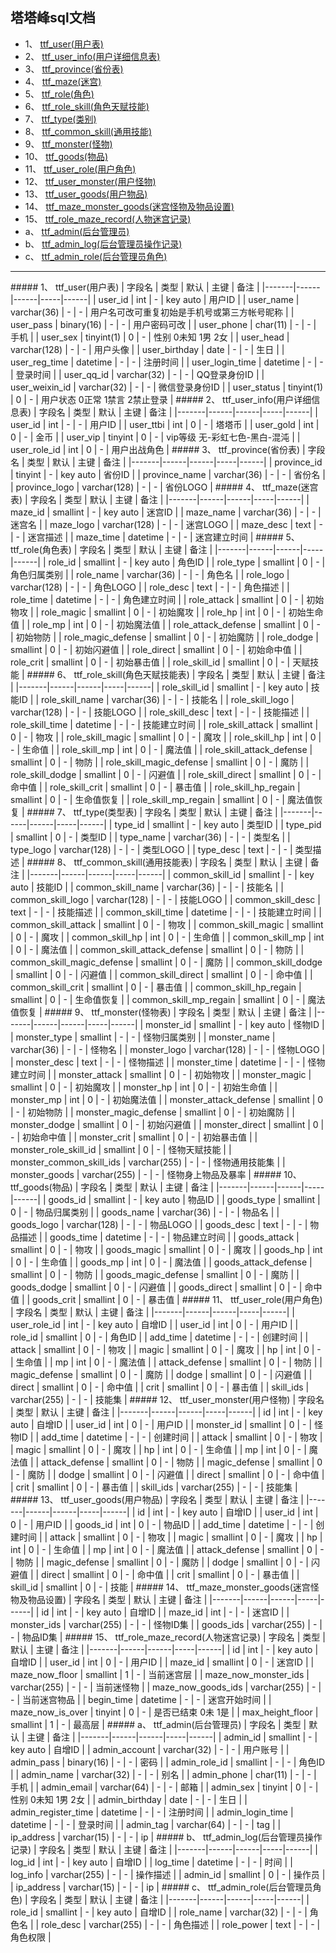 ## 塔塔峰sql文档


* 1、 [ttf_user(用户表)](#1)
* 2、 [ttf_user_info(用户详细信息表)](#2)
* 3、 [ttf_province(省份表)](#3)
* 4、 [ttf_maze(迷宫)](#4)
* 5、 [ttf_role(角色)](#5)
* 6、 [ttf_role_skill(角色天赋技能)](#6)
* 7、 [ttf_type(类别)](#7)
* 8、 [ttf_common_skill(通用技能)](#8)
* 9、 [ttf_monster(怪物)](#9)
* 10、 [ttf_goods(物品)](#10)
* 11、 [ttf_user_role(用户角色)](#11)
* 12、 [ttf_user_monster(用户怪物)](#12)
* 13、 [ttf_user_goods(用户物品)](#13)
* 14、 [ttf_maze_monster_goods(迷宫怪物及物品设置)](#14)
* 15、 [ttf_role_maze_record(人物迷宫记录)](#15)
* a、 [ttf_admin(后台管理员)](#a)
* b、 [ttf_admin_log(后台管理员操作记录)](#b)
* c、 [ttf_admin_role(后台管理员角色)](#c)


-----------------
<span id="1"/>
##### 1、 ttf_user(用户表)
| 字段名 | 类型 | 默认 | 主键 | 备注 |
|-------|------|------|-----|------|
| user_id | int | - | key auto | 用户ID |
| user_name | varchar(36) | - | - | 用户名可改可重复初始是手机号或第三方帐号昵称 |
| user_pass | binary(16) | - | - | 用户密码可改 |
| user_phone | char(11) | - | - | 手机 |
| user_sex | tinyint(1) | 0 | - | 性别 0未知 1男 2女 |
| user_head | varchar(128) | - | - | 用户头像 |
| user_birthday | date | - | - | 生日 |
| user_reg_time | datetime | - | - | 注册时间 |
| user_login_time | datetime | - | - | 登录时间 |
| user_qq_id | varchar(32) | - | - | QQ登录身份ID |
| user_weixin_id | varchar(32) | - | - | 微信登录身份ID |
| user_status | tinyint(1) | 0 | - | 用户状态 0正常 1禁言 2禁止登录 |


<span id="2"/>
##### 2、 ttf_user_info(用户详细信息表)
| 字段名 | 类型 | 默认 | 主键 | 备注 |
|-------|------|------|-----|------|
| user_id | int | - | - | 用户ID |
| user_ttbi | int | 0 | - | 塔塔币 |
| user_gold | int | 0 | - | 金币 |
| user_vip | tinyint | 0 | - | vip等级 无-彩虹七色-黑白-混沌 |
| user_role_id | int | 0 | - | 用户出战角色 |


<span id="3"/>
##### 3、 ttf_province(省份表)
| 字段名 | 类型 | 默认 | 主键 | 备注 |
|-------|------|------|-----|------|
| province_id | tinyint | - | key auto | 省份ID |
| province_name | varchar(36) | - | - | 省份名 |
| province_logo | varchar(128) | - | - | 省份LOGO |


<span id="4"/>
##### 4、 ttf_maze(迷宫表)
| 字段名 | 类型 | 默认 | 主键 | 备注 |
|-------|------|------|-----|------|
| maze_id | smallint | - | key auto | 迷宫ID |
| maze_name | varchar(36) | - | - | 迷宫名 |
| maze_logo | varchar(128) | - | - | 迷宫LOGO |
| maze_desc | text | - | - | 迷宫描述 |
| maze_time | datetime | - | - | 迷宫建立时间 |


<span id="5"/>
##### 5、 ttf_role(角色表)
| 字段名 | 类型 | 默认 | 主键 | 备注 |
|-------|------|------|-----|------|
| role_id | smallint | - | key auto | 角色ID |
| role_type | smallint | 0 | - | 角色归属类别 |
| role_name | varchar(36) | - | - | 角色名 |
| role_logo | varchar(128) | - | - | 角色LOGO |
| role_desc | text | - | - | 角色描述 |
| role_time | datetime | - | - | 角色建立时间 |
| role_attack | smallint | 0 | - | 初始物攻 |
| role_magic | smallint | 0 | - | 初始魔攻 |
| role_hp | int | 0 | - | 初始生命值 |
| role_mp | int | 0 | - | 初始魔法值 |
| role_attack_defense | smallint | 0 | - | 初始物防 |
| role_magic_defense | smallint | 0 | - | 初始魔防 |
| role_dodge | smallint | 0 | - | 初始闪避值 |
| role_direct | smallint | 0 | - | 初始命中值 |
| role_crit | smallint | 0 | - | 初始暴击值 |
| role_skill_id | smallint | 0 | - | 天赋技能 |


<span id="6"/>
##### 6、 ttf_role_skill(角色天赋技能表)
| 字段名 | 类型 | 默认 | 主键 | 备注 |
|-------|------|------|-----|------|
| role_skill_id | smallint | - | key auto | 技能ID |
| role_skill_name | varchar(36) | - | - | 技能名 |
| role_skill_logo | varchar(128) | - | - | 技能LOGO |
| role_skill_desc | text | - | - | 技能描述 |
| role_skill_time | datetime | - | - | 技能建立时间 |
| role_skill_attack | smallint | 0 | - | 物攻 |
| role_skill_magic | smallint | 0 | - | 魔攻 |
| role_skill_hp | int | 0 | - | 生命值 |
| role_skill_mp | int | 0 | - | 魔法值 |
| role_skill_attack_defense | smallint | 0 | - | 物防 |
| role_skill_magic_defense | smallint | 0 | - | 魔防 |
| role_skill_dodge | smallint | 0 | - | 闪避值 |
| role_skill_direct | smallint | 0 | - | 命中值 |
| role_skill_crit | smallint | 0 | - | 暴击值 |
| role_skill_hp_regain | smallint | 0 | - | 生命值恢复 |
| role_skill_mp_regain | smallint | 0 | - | 魔法值恢复 |


<span id="7"/>
##### 7、 ttf_type(类型表)
| 字段名 | 类型 | 默认 | 主键 | 备注 |
|-------|------|------|-----|------|
| type_id | smallint | - | key auto | 类型ID |
| type_pid | smallint | 0 | - | 类型ID |
| type_name | varchar(36) | - | - | 类型名 |
| type_logo | varchar(128) | - | - | 类型LOGO |
| type_desc | text | - | - | 类型描述 |


<span id="8"/>
##### 8、 ttf_common_skill(通用技能表)
| 字段名 | 类型 | 默认 | 主键 | 备注 |
|-------|------|------|-----|------|
| common_skill_id | smallint | - | key auto | 技能ID |
| common_skill_name | varchar(36) | - | - | 技能名 |
| common_skill_logo | varchar(128) | - | - | 技能LOGO |
| common_skill_desc | text | - | - | 技能描述 |
| common_skill_time | datetime | - | - | 技能建立时间 |
| common_skill_attack | smallint | 0 | - | 物攻 |
| common_skill_magic | smallint | 0 | - | 魔攻 |
| common_skill_hp | int | 0 | - | 生命值 |
| common_skill_mp | int | 0 | - | 魔法值 |
| common_skill_attack_defense | smallint | 0 | - | 物防 |
| common_skill_magic_defense | smallint | 0 | - | 魔防 |
| common_skill_dodge | smallint | 0 | - | 闪避值 |
| common_skill_direct | smallint | 0 | - | 命中值 |
| common_skill_crit | smallint | 0 | - | 暴击值 |
| common_skill_hp_regain | smallint | 0 | - | 生命值恢复 |
| common_skill_mp_regain | smallint | 0 | - | 魔法值恢复 |


<span id="9"/>
##### 9、 ttf_monster(怪物表)
| 字段名 | 类型 | 默认 | 主键 | 备注 |
|-------|------|------|-----|------|
| monster_id | smallint | - | key auto | 怪物ID |
| monster_type | smallint | - | - | 怪物归属类别 |
| monster_name | varchar(36) | - | - | 怪物名 |
| monster_logo | varchar(128) | - | - | 怪物LOGO |
| monster_desc | text | - | - | 怪物描述 |
| monster_time | datetime | - | - | 怪物建立时间 |
| monster_attack | smallint | 0 | - | 初始物攻 |
| monster_magic | smallint | 0 | - | 初始魔攻 |
| monster_hp | int | 0 | - | 初始生命值 |
| monster_mp | int | 0 | - | 初始魔法值 |
| monster_attack_defense | smallint | 0 | - | 初始物防 |
| monster_magic_defense | smallint | 0 | - | 初始魔防 |
| monster_dodge | smallint | 0 | - | 初始闪避值 |
| monster_direct | smallint | 0 | - | 初始命中值 |
| monster_crit | smallint | 0 | - | 初始暴击值 |
| monster_role_skill_id | smallint | 0 | - | 怪物天赋技能 |
| monster_common_skill_ids | varchar(255) | - | - | 怪物通用技能集 |
| monster_goods | varchar(255) | - | - | 怪物身上物品及暴率 |


<span id="10"/>
##### 10、 ttf_goods(物品)
| 字段名 | 类型 | 默认 | 主键 | 备注 |
|-------|------|------|-----|------|
| goods_id | smallint | - | key auto | 物品ID |
| goods_type | smallint | 0 | - | 物品归属类别 |
| goods_name | varchar(36) | - | - | 物品名 |
| goods_logo | varchar(128) | - | - | 物品LOGO |
| goods_desc | text | - | - | 物品描述 |
| goods_time | datetime | - | - | 物品建立时间 |
| goods_attack | smallint | 0 | - | 物攻 |
| goods_magic | smallint | 0 | - | 魔攻 |
| goods_hp | int | 0 | - | 生命值 |
| goods_mp | int | 0 | - | 魔法值 |
| goods_attack_defense | smallint | 0 | - | 物防 |
| goods_magic_defense | smallint | 0 | - | 魔防 |
| goods_dodge | smallint | 0 | - | 闪避值 |
| goods_direct | smallint | 0 | - | 命中值 |
| goods_crit | smallint | 0 | - | 暴击值 |


<span id="11"/>
##### 11、 ttf_user_role(用户角色)
| 字段名 | 类型 | 默认 | 主键 | 备注 |
|-------|------|------|-----|------|
| user_role_id | int | - | key auto | 自增ID |
| user_id | int | 0 | - | 用户ID |
| role_id | smallint | 0 | - | 角色ID |
| add_time | datetime | - | - | 创建时间 |
| attack | smallint | 0 | - | 物攻 |
| magic | smallint | 0 | - | 魔攻 |
| hp | int | 0 | - | 生命值 |
| mp | int | 0 | - | 魔法值 |
| attack_defense | smallint | 0 | - | 物防 |
| magic_defense | smallint | 0 | - | 魔防 |
| dodge | smallint | 0 | - | 闪避值 |
| direct | smallint | 0 | - | 命中值 |
| crit | smallint | 0 | - | 暴击值 |
| skill_ids | varchar(255) | - | - | 技能集 |


<span id="12"/>
##### 12、 ttf_user_monster(用户怪物)
| 字段名 | 类型 | 默认 | 主键 | 备注 |
|-------|------|------|-----|------|
| id | int | - | key auto | 自增ID |
| user_id | int | 0 | - | 用户ID |
| monster_id | smallint | 0 | - | 怪物ID |
| add_time | datetime | - | - | 创建时间 |
| attack | smallint | 0 | - | 物攻 |
| magic | smallint | 0 | - | 魔攻 |
| hp | int | 0 | - | 生命值 |
| mp | int | 0 | - | 魔法值 |
| attack_defense | smallint | 0 | - | 物防 |
| magic_defense | smallint | 0 | - | 魔防 |
| dodge | smallint | 0 | - | 闪避值 |
| direct | smallint | 0 | - | 命中值 |
| crit | smallint | 0 | - | 暴击值 |
| skill_ids | varchar(255) | - | - | 技能集 |


<span id="13"/>
##### 13、 ttf_user_goods(用户物品)
| 字段名 | 类型 | 默认 | 主键 | 备注 |
|-------|------|------|-----|------|
| id | int | - | key auto | 自增ID |
| user_id | int | 0 | - | 用户ID |
| goods_id | int | 0 | - | 物品ID |
| add_time | datetime | - | - | 创建时间 |
| attack | smallint | 0 | - | 物攻 |
| magic | smallint | 0 | - | 魔攻 |
| hp | int | 0 | - | 生命值 |
| mp | int | 0 | - | 魔法值 |
| attack_defense | smallint | 0 | - | 物防 |
| magic_defense | smallint | 0 | - | 魔防 |
| dodge | smallint | 0 | - | 闪避值 |
| direct | smallint | 0 | - | 命中值 |
| crit | smallint | 0 | - | 暴击值 |
| skill_id | smallint | 0 | - | 技能 |


<span id="14"/>
##### 14、 ttf_maze_monster_goods(迷宫怪物及物品设置)
| 字段名 | 类型 | 默认 | 主键 | 备注 |
|-------|------|------|-----|------|
| id | int | - | key auto | 自增ID |
| maze_id | int | - | - | 迷宫ID |
| monster_ids | varchar(255) | - | - | 怪物ID集 |
| goods_ids | varchar(255) | - | - | 物品ID集 |


<span id="15"/>
##### 15、 ttf_role_maze_record(人物迷宫记录)
| 字段名 | 类型 | 默认 | 主键 | 备注 |
|-------|------|------|-----|------|
| id | int | - | key auto | 自增ID |
| user_id | int | 0 | - | 用户ID |
| maze_id | smallint | 0 | - | 迷宫ID |
| maze_now_floor | smallint | 1 | - | 当前迷宫层 |
| maze_now_monster_ids | varchar(255) | - | - | 当前迷怪物 |
| maze_now_goods_ids | varchar(255) | - | - | 当前迷宫物品 |
| begin_time | datetime | - | - | 迷宫开始时间 |
| maze_now_is_over | tinyint | 0 | - | 是否已结束 0未 1是 |
| max_height_floor | smallint | 1 | - | 最高层 |


<span id="a"/>
##### a、 ttf_admin(后台管理员)
| 字段名 | 类型 | 默认 | 主键 | 备注 |
|-------|------|------|-----|------|
| admin_id | smallint | - | key auto | 自增ID |
| admin_account | varchar(32) | - | - | 用户账号 |
| admin_pass | binary(16) | - | - | 密码 |
| admin_role_id | smallint | - | - | 角色ID |
| admin_name | varchar(32) | - | - | 别名 |
| admin_phone | char(11) | - | - | 手机 |
| admin_email | varchar(64) | - | - | 邮箱 |
| admin_sex | tinyint | 0 | - | 性别 0未知 1男 2女 |
| admin_birthday | date | - | - | 生日 |
| admin_register_time | datetime | - | - | 注册时间 |
| admin_login_time | datetime | - | - | 登录时间 |
| admin_tag | varchar(64) | - | - | tag |
| ip_address | varchar(15) | - | - | ip |


<span id="b"/>
##### b、 ttf_admin_log(后台管理员操作记录)
| 字段名 | 类型 | 默认 | 主键 | 备注 |
|-------|------|------|-----|------|
| log_id | int | - | key auto | 自增ID |
| log_time | datetime | - | - | 时间 |
| log_info | varchar(255) | - | - | 操作描述 |
| admin_id | smallint | 0 | - | 操作员 |
| ip_address | varchar(15) | - | - | ip |


<span id="c"/>
##### c、 ttf_admin_role(后台管理员角色)
| 字段名 | 类型 | 默认 | 主键 | 备注 |
|-------|------|------|-----|------|
| role_id | smallint | - | key auto | 自增ID |
| role_name | varchar(32) | - | - | 角色名 |
| role_desc | varchar(255) | - | - | 角色描述 |
| role_power | text | - | - | 角色权限 |
